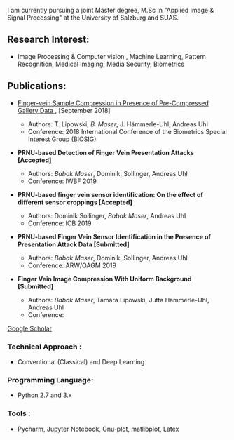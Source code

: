 
 I am currently pursuing a joint Master degree, M.Sc in "Applied Image & Signal Processing" at the University of Salzburg and SUAS.

## Research Interest:

 - Image Processing & Computer vision  , Machine Learning, Pattern Recognition, Medical Imaging, Media Security,  Biometrics


## Publications:
 
- [Finger-vein Sample Compression in Presence of Pre-Compressed Gallery Data ](https://ieeexplore.ieee.org/abstract/document/8553484/) , [September 2018]

	 - Authors: T. Lipowski, _B. Maser_, J. Hämmerle-Uhl, Andreas Uhl
	 - Conference: 2018 International Conference of the Biometrics Special Interest Group (BIOSIG)

- **PRNU-based Detection of Finger Vein Presentation Attacks [Accepted]**
	 - Authors: _Babak Maser_, Dominik, Sollinger, Andreas Uhl
	 - Conference: IWBF 2019

- **PRNU-based finger vein sensor identification: On the effect of different sensor croppings [Accepted]**
	 - Authors: Dominik Sollinger, _Babak Maser_, Andreas Uhl
	 - Conference: ICB 2019
	 
- **PRNU-based Finger Vein Sensor Identification in the Presence of Presentation Attack Data [Submitted]**
	 - Authors: _Babak Maser_, Dominik, Sollinger, Andreas Uhl
	 - Conference: ARW/OAGM 2019
	 
- **Finger Vein Image Compression With Uniform Background [Submitted]**
	 - Authors: _Babak Maser_, Tamara Lipowski, Jutta Hämmerle-Uhl, Andreas Uhl
	 - Conference:
 
 
 [Google Scholar](https://scholar.google.at/citations?user=guMbN5oAAAAJ&hl=de)
 
### Technical Approach : 
- Conventional (Classical) and Deep Learning
	
### Programming Language: 
- Python 2.7 and 3.x
	
### Tools : 
- Pycharm, Jupyter Notebook, Gnu-plot, matlibplot, Latex